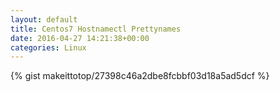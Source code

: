 ```yaml
---
layout: default                                                                                                              
title: Centos7 Hostnamectl Prettynames                                                                                                                       
date: 2016-04-27 14:21:38+00:00                                                                                                                        
categories: Linux                                                                                                                
---                                                                                                                              
```


{% gist makeittotop/27398c46a2dbe8fcbbf03d18a5ad5dcf %}                                                                                                           

